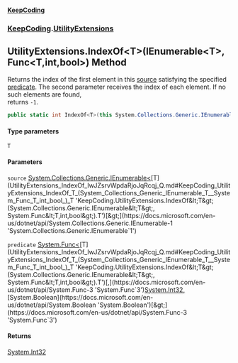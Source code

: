 #### [KeepCoding](index.md 'index')
### [KeepCoding](KeepCoding.md 'KeepCoding').[UtilityExtensions](UtilityExtensions.md 'KeepCoding.UtilityExtensions')
## UtilityExtensions.IndexOf&lt;T&gt;(IEnumerable&lt;T&gt;, Func&lt;T,int,bool&gt;) Method
Returns the index of the first element in this [source](UtilityExtensions_IndexOf_IwJZsrvWpdaRjoJqRcqj_Q.md#KeepCoding_UtilityExtensions_IndexOf_T_(System_Collections_Generic_IEnumerable_T__System_Func_T_int_bool_)_source 'KeepCoding.UtilityExtensions.IndexOf&lt;T&gt;(System.Collections.Generic.IEnumerable&lt;T&gt;, System.Func&lt;T,int,bool&gt;).source') satisfying the specified [predicate](UtilityExtensions_IndexOf_IwJZsrvWpdaRjoJqRcqj_Q.md#KeepCoding_UtilityExtensions_IndexOf_T_(System_Collections_Generic_IEnumerable_T__System_Func_T_int_bool_)_predicate 'KeepCoding.UtilityExtensions.IndexOf&lt;T&gt;(System.Collections.Generic.IEnumerable&lt;T&gt;, System.Func&lt;T,int,bool&gt;).predicate'). The second parameter receives the index of each element. If no such elements are found,  
returns `-1`.
```csharp
public static int IndexOf<T>(this System.Collections.Generic.IEnumerable<T> source, System.Func<T,int,bool> predicate);
```
#### Type parameters
<a name='KeepCoding_UtilityExtensions_IndexOf_T_(System_Collections_Generic_IEnumerable_T__System_Func_T_int_bool_)_T'></a>
`T`  
  
#### Parameters
<a name='KeepCoding_UtilityExtensions_IndexOf_T_(System_Collections_Generic_IEnumerable_T__System_Func_T_int_bool_)_source'></a>
`source` [System.Collections.Generic.IEnumerable&lt;](https://docs.microsoft.com/en-us/dotnet/api/System.Collections.Generic.IEnumerable-1 'System.Collections.Generic.IEnumerable`1')[T](UtilityExtensions_IndexOf_IwJZsrvWpdaRjoJqRcqj_Q.md#KeepCoding_UtilityExtensions_IndexOf_T_(System_Collections_Generic_IEnumerable_T__System_Func_T_int_bool_)_T 'KeepCoding.UtilityExtensions.IndexOf&lt;T&gt;(System.Collections.Generic.IEnumerable&lt;T&gt;, System.Func&lt;T,int,bool&gt;).T')[&gt;](https://docs.microsoft.com/en-us/dotnet/api/System.Collections.Generic.IEnumerable-1 'System.Collections.Generic.IEnumerable`1')  
  
<a name='KeepCoding_UtilityExtensions_IndexOf_T_(System_Collections_Generic_IEnumerable_T__System_Func_T_int_bool_)_predicate'></a>
`predicate` [System.Func&lt;](https://docs.microsoft.com/en-us/dotnet/api/System.Func-3 'System.Func`3')[T](UtilityExtensions_IndexOf_IwJZsrvWpdaRjoJqRcqj_Q.md#KeepCoding_UtilityExtensions_IndexOf_T_(System_Collections_Generic_IEnumerable_T__System_Func_T_int_bool_)_T 'KeepCoding.UtilityExtensions.IndexOf&lt;T&gt;(System.Collections.Generic.IEnumerable&lt;T&gt;, System.Func&lt;T,int,bool&gt;).T')[,](https://docs.microsoft.com/en-us/dotnet/api/System.Func-3 'System.Func`3')[System.Int32](https://docs.microsoft.com/en-us/dotnet/api/System.Int32 'System.Int32')[,](https://docs.microsoft.com/en-us/dotnet/api/System.Func-3 'System.Func`3')[System.Boolean](https://docs.microsoft.com/en-us/dotnet/api/System.Boolean 'System.Boolean')[&gt;](https://docs.microsoft.com/en-us/dotnet/api/System.Func-3 'System.Func`3')  
  
#### Returns
[System.Int32](https://docs.microsoft.com/en-us/dotnet/api/System.Int32 'System.Int32')  
